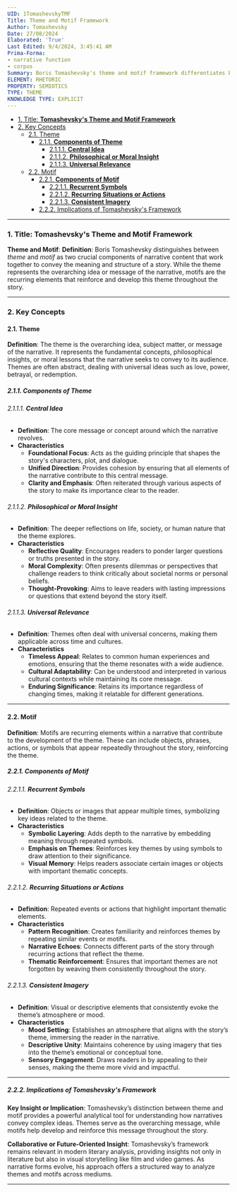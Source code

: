 ```yaml
---
UID: 1TomashevskyTMF
Title: Theme and Motif Framework
Author: Tomashevsky
Date: 27/08/2024
Elaborated: 'True'
Last Edited: 9/4/2024, 3:45:41 AM
Prima-Forma:
- narrative function
- corpus
Summary: Boris Tomashevsky's theme and motif framework differentiates between themes, the overarching ideas or messages in narratives, and motifs, the recurring elements that reinforce those themes, helping readers understand how stories convey meaning through repeated symbols, actions, or imagery.
ELEMENT: RHETORIC
PROPERTY: SEMIOTICS
TYPE: THEME
KNOWLEDGE TYPE: EXPLICIT
---
```

- [1. Title: **Tomashevsky's Theme and Motif Framework**](#1-title-tomashevskys-theme-and-motif-framework)
- [2. Key Concepts](#2-key-concepts)
  - [2.1. Theme](#21-theme)
    - [2.1.1. **Components of Theme**](#211-components-of-theme)
      - [2.1.1.1. **Central Idea**](#2111-central-idea)
      - [2.1.1.2. **Philosophical or Moral Insight**](#2112-philosophical-or-moral-insight)
      - [2.1.1.3. **Universal Relevance**](#2113-universal-relevance)
  - [2.2. Motif](#22-motif)
    - [2.2.1. **Components of Motif**](#221-components-of-motif)
      - [2.2.1.1. **Recurrent Symbols**](#2211-recurrent-symbols)
      - [2.2.1.2. **Recurring Situations or Actions**](#2212-recurring-situations-or-actions)
      - [2.2.1.3. **Consistent Imagery**](#2213-consistent-imagery)
    - [2.2.2. Implications of Tomashevsky's Framework](#222-implications-of-tomashevskys-framework)

---

### 1. Title: **Tomashevsky's Theme and Motif Framework**

**Theme and Motif**:
   **Definition**: Boris Tomashevsky distinguishes between *theme* and *motif* as two crucial components of narrative content that work together to convey the meaning and structure of a story. While the theme represents the overarching idea or message of the narrative, motifs are the recurring elements that reinforce and develop this theme throughout the story.

---

### 2. Key Concepts

#### 2.1. Theme

**Definition**:
   The theme is the overarching idea, subject matter, or message of the narrative. It represents the fundamental concepts, philosophical insights, or moral lessons that the narrative seeks to convey to its audience. Themes are often abstract, dealing with universal ideas such as love, power, betrayal, or redemption.

##### 2.1.1. **Components of Theme**

###### 2.1.1.1. **Central Idea**
  - **Definition**: The core message or concept around which the narrative revolves.
  - **Characteristics**
    - **Foundational Focus**: Acts as the guiding principle that shapes the story's characters, plot, and dialogue.
    - **Unified Direction**: Provides cohesion by ensuring that all elements of the narrative contribute to this central message.
    - **Clarity and Emphasis**: Often reiterated through various aspects of the story to make its importance clear to the reader.

###### 2.1.1.2. **Philosophical or Moral Insight**
  - **Definition**: The deeper reflections on life, society, or human nature that the theme explores.
  - **Characteristics**
    - **Reflective Quality**: Encourages readers to ponder larger questions or truths presented in the story.
    - **Moral Complexity**: Often presents dilemmas or perspectives that challenge readers to think critically about societal norms or personal beliefs.
    - **Thought-Provoking**: Aims to leave readers with lasting impressions or questions that extend beyond the story itself.

###### 2.1.1.3. **Universal Relevance**
  - **Definition**: Themes often deal with universal concerns, making them applicable across time and cultures.
  - **Characteristics**
    - **Timeless Appeal**: Relates to common human experiences and emotions, ensuring that the theme resonates with a wide audience.
    - **Cultural Adaptability**: Can be understood and interpreted in various cultural contexts while maintaining its core message.
    - **Enduring Significance**: Retains its importance regardless of changing times, making it relatable for different generations.

---

#### 2.2. Motif

**Definition**:
   Motifs are recurring elements within a narrative that contribute to the development of the theme. These can include objects, phrases, actions, or symbols that appear repeatedly throughout the story, reinforcing the theme.

##### 2.2.1. **Components of Motif**

###### 2.2.1.1. **Recurrent Symbols**
  - **Definition**: Objects or images that appear multiple times, symbolizing key ideas related to the theme.
  - **Characteristics**
    - **Symbolic Layering**: Adds depth to the narrative by embedding meaning through repeated symbols.
    - **Emphasis on Themes**: Reinforces key themes by using symbols to draw attention to their significance.
    - **Visual Memory**: Helps readers associate certain images or objects with important thematic concepts.

###### 2.2.1.2. **Recurring Situations or Actions**
  - **Definition**: Repeated events or actions that highlight important thematic elements.
  - **Characteristics**
    - **Pattern Recognition**: Creates familiarity and reinforces themes by repeating similar events or motifs.
    - **Narrative Echoes**: Connects different parts of the story through recurring actions that reflect the theme.
    - **Thematic Reinforcement**: Ensures that important themes are not forgotten by weaving them consistently throughout the story.

###### 2.2.1.3. **Consistent Imagery**
  - **Definition**: Visual or descriptive elements that consistently evoke the theme’s atmosphere or mood.
  - **Characteristics**
    - **Mood Setting**: Establishes an atmosphere that aligns with the story’s theme, immersing the reader in the narrative.
    - **Descriptive Unity**: Maintains coherence by using imagery that ties into the theme’s emotional or conceptual tone.
    - **Sensory Engagement**: Draws readers in by appealing to their senses, making the theme more vivid and impactful.

---

##### 2.2.2. Implications of Tomashevsky's Framework

**Key Insight or Implication**:
   Tomashevsky’s distinction between theme and motif provides a powerful analytical tool for understanding how narratives convey complex ideas. Themes serve as the overarching message, while motifs help develop and reinforce this message throughout the story.

**Collaborative or Future-Oriented Insight**:
   Tomashevsky’s framework remains relevant in modern literary analysis, providing insights not only in literature but also in visual storytelling like film and video games. As narrative forms evolve, his approach offers a structured way to analyze themes and motifs across mediums.

---
